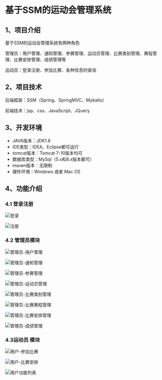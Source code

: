 # 基于SSM的运动会管理系统



## 1、项目介绍

基于SSM的运动会管理系统有两种角色

管理员：用户管理、通知管理、参赛管理、运动员管理、比赛类别管理、赛程管理、比赛安排管理、成绩管理等

运动员：登录注册、参加比赛、各种信息的查询


## 2、项目技术

后端框架：SSM（Spring、SpringMVC、Mybatis）

前端技术：jsp、css、JavaScript、JQuery

## 3、开发环境

- JAVA版本：JDK1.8
- IDE类型：IDEA、Eclipse都可运行
- tomcat版本：Tomcat 7-10版本均可
- 数据库类型：MySql（5.x和8.x版本都可） 
- maven版本：无限制
- 硬件环境：Windows 或者 Mac OS


## 4、功能介绍

### 4.1 登录注册

![登录](https://project-images-1256969109.cos.ap-chongqing.myqcloud.com/Typora-Images/202208101027033.jpg)

![注册](https://project-images-1256969109.cos.ap-chongqing.myqcloud.com/Typora-Images/202208101027815.jpg)

### 4.2 管理员模块

![管理员-用户管理](https://project-images-1256969109.cos.ap-chongqing.myqcloud.com/Typora-Images/202208101028901.jpg)

![管理员-通知管理](https://project-images-1256969109.cos.ap-chongqing.myqcloud.com/Typora-Images/202208101028107.jpg)

![管理员-参赛管理](https://project-images-1256969109.cos.ap-chongqing.myqcloud.com/Typora-Images/202208101028786.jpg)

![管理员-运动员管理](https://project-images-1256969109.cos.ap-chongqing.myqcloud.com/Typora-Images/202208101028845.jpg)

![管理员-比赛类别管理](https://project-images-1256969109.cos.ap-chongqing.myqcloud.com/Typora-Images/202208101028739.jpg)

![管理员-比赛赛程管理](https://project-images-1256969109.cos.ap-chongqing.myqcloud.com/Typora-Images/202208101028881.jpg)

![管理员-比赛安排管理](https://project-images-1256969109.cos.ap-chongqing.myqcloud.com/Typora-Images/202208101028677.jpg)

![管理员-成绩管理](https://project-images-1256969109.cos.ap-chongqing.myqcloud.com/Typora-Images/202208101028428.jpg)

### 4.3运动员 模块

![用户-参加比赛](https://project-images-1256969109.cos.ap-chongqing.myqcloud.com/Typora-Images/202208101028514.jpg)

![用户-比赛安排](https://project-images-1256969109.cos.ap-chongqing.myqcloud.com/Typora-Images/202208101028813.jpg)

![用户功能列表](https://project-images-1256969109.cos.ap-chongqing.myqcloud.com/Typora-Images/202208101028146.jpg)


